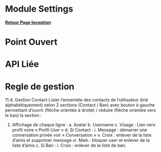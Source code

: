 # Module Settings

**[Retour Page Inception](./00_Page_Inception.md)**

# Point Ouvert

# API Liée

# Regle de gestion

11.4.	Gestion Contact
Lister l’ensemble des contacts de l’utilisateur (trié alphabétiquement) selon 2 sections (Contact / Ban) avec bouton à gauche permettant d’ouvrir (flèche orientée à droite) / réduire (flèche orientée vers le bas) la section :
1.	Affichage de chaque ligne :
a.	Avatar
b.	Username
c.	Visage : Lien vers profil voire « Profil User »
d.	Si Contact :
i.	Message : démarrer une conversation privée voir « Conversation »
v.	Croix : enlever de la liste d’amis et supprimer message
vi.	Main : bloquer user et enlever de la liste d’amis
c.	Si Ban :
i.	Croix : enlever de la liste de ban. 
